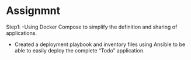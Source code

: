 # Assignmnt
Step1:
 -Using Docker Compose to simplify the definition and sharing of applications.
 - Created a deployment playbook and inventory files using Ansible to be able to easily deploy the complete “Todo” 
application.
 
